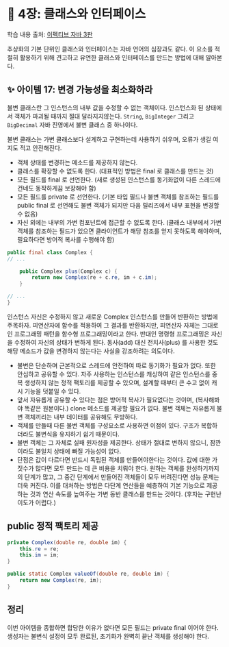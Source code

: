 # 💎 4장: 클래스와 인터페이스

학습 내용 출처: [이펙티브 자바 3판](http://ebook.insightbook.co.kr/book/66)

추상화의 기본 단위인 클래스와 인터페이스는 자바 언어의 심장과도 같다. 이 요소를 적절히 활용하기 위해 견고하고 유연한 클래스와 인터페이스를 만드는 방법에 대해 알아본다.

## ✨ 아이템 17: 변경 가능성을 최소화하라

불변 클래스란 그 인스턴스의 내부 값을 수정할 수 없는 객체이다. 인스턴스화 된 상태에서 객체가 파괴될 때까지 절대 달라지지않는다. `String`, `BigInteger` 그리고 `BigDecimal` 자바 진영에서 불변 클래스 중 하나이다.

불변 클래스는 가변 클래스보다 설계하고 구현하는데 사용하기 쉬우며, 오류가 생길 여지도 적고 안전해진다.

- 객체 상태를 변경하는 메소드를 제공하지 않는다.
- 클래스를 확장할 수 없도록 한다. (대표적인 방법은 final 로 클래스를 만드는 것)
- 모든 필드를 final 로 선언한다. (새로 생성된 인스턴스를 동기화없이 다른 스레드에 건네도 동작하게끔 보장해야 함)
- 모든 필드를 private 로 선언한다. (기본 타입 필드나 불변 객체를 참조하는 필드를 public final 로 선언해도 불변 객체가 되지만 다음 릴리즈에서 내부 표현을 변경할 수 없음)
- 자신 외에는 내부의 가변 컴포넌트에 접근할 수 없도록 한다. (클래스 내부에서 가변 객체를 참조하는 필드가 있으면 클라이언트가 해당 참조를 얻지 못하도록 해야하며, 필요하다면 방어적 복사를 수행해야 함)

```java
public final class Complex {
// ...

    public Complex plus(Complex c) {
        return new Complex(re + c.re, im + c.im);
    }

// ...
}
```

인스턴스 자신은 수정하지 않고 새로운 Complex 인스턴스를 만들어 반환하는 방법에 주목하자. 피연산자에 함수를 적용하여 그 결과를 반환하지만, 피연산자 자체는 그대로인 프로그래밍 패턴을 함수형 프로그래밍이라고 한다. 반대인 명령형 프로그래밍은 자신을 수정하여 자신의 상태가 변하게 된다. 동사(add) 대신 전치사(plus) 를 사용한 것도 해당 메소드가 값을 변경하지 않는다는 사실을 강조하려는 의도이다.

- 불변은 단순하며 근본적으로 스레드에 안전하여 따로 동기화가 필요가 없다. 또한 안심하고 공유할 수 있다. 자주 사용하는 인스턴스를 캐싱하여 같은 인스턴스를 중복 생성하지 않는 정적 팩토리를 제공할 수 있으며, 설계할 때부터 큰 수고 없이 캐시 기능을 덧붙일 수 있다.
- 앞서 자유롭게 공유할 수 있다는 점은 방어적 복사가 필요없다는 것이며, (복사해봐야 똑같은 원본이다.) clone 메소드를 제공할 필요가 없다. 불변 객체는 자유롭게 불변 객체끼리는 내부 데이터를 공유해도 무방하다.
- 객체를 만들때 다른 불변 객체를 구성요소로 사용하면 이점이 있다. 구조가 복합하더라도 불변식을 유지하기 쉽기 때문이다.
- 불변 객체는 그 자체로 실패 원자성을 제공한다. 상태가 절대로 변하지 않으니, 잠깐이라도 불일치 상태에 빠질 가능성이 없다.
- 단점은 값이 다르다면 반드시 독립된 객체를 만들어야한다는 것이다. 값에 대한 가짓수가 많다면 모두 만드는 데 큰 비용을 치뤄야 한다. 원하는 객체를 완성하기까지의 단계가 많고, 그 중간 단계에서 만들어진 객체들이 모두 버려진다면 성능 문제는 더욱 커진다. 이를 대처하는 방법은 다단계 연산들을 예층하여 기본 기능으로 제공하는 것과 연산 속도를 높여주는 가변 동반 클래스를 만드는 것이다. (후자는 구현난이도가 어렵다.)

## public 정적 팩토리 제공

```java
private Complex(double re, double im) {
    this.re = re;
    this.im = im;
}

public static Complex valueOf(double re, double im) {
    return new Complex(re, im);
}
```

## 정리

이번 아이템을 종합하면 합당한 이유가 없다면 모든 필드는 private final 이어야 한다. 생성자는 불변식 설정이 모두 완료된, 초기화가 완벽히 끝난 객체를 생성해야 한다.

